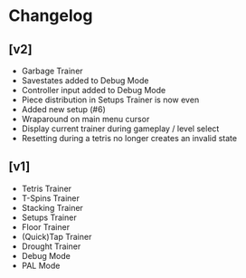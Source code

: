 # Changelog

## [v2]
- Garbage Trainer
- Savestates added to Debug Mode
- Controller input added to Debug Mode
- Piece distribution in Setups Trainer is now even
- Added new setup (#6)
- Wraparound on main menu cursor
- Display current trainer during gameplay / level select
- Resetting during a tetris no longer creates an invalid state

## [v1]
- Tetris Trainer
- T-Spins Trainer
- Stacking Trainer
- Setups Trainer
- Floor Trainer
- (Quick)Tap Trainer
- Drought Trainer
- Debug Mode
- PAL Mode
